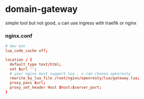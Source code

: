 # domain-gateway
simple tool but not good, u can use ingress with traefik or nginx


### nginx.conf 

```conf
# dev env
lua_code_cache off;

location / {
  default_type text/html;
  set $url '';
  # your nginx must support lua , u can choose openresty
  rewrite_by_lua_file /root/nginx/openresty/lua/gateway.lua;  
  proxy_pass $url;
  proxy_set_header Host $host:$server_port;
}

```
